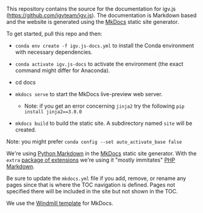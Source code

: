 
This repository contains the source for the documentation for igv.js (https://github.com/igvteam/igv.js).
The documentation is Markdown based and the website is generated using the [MkDocs](https://www.mkdocs.org/) static site generator.

To get started, pull this repo and then:
- `conda env create -f igv.js-docs.yml` to install the Conda environment with necessary dependencies.
- `conda activate igv.js-docs` to activate the environment (the exact command might differ for Anaconda).
- cd docs
- `mkdocs serve` to start the MkDocs live-preview web server.
    -  Note: if you get an error concerning ```jinja2``` try the following `pip install jinja2==3.0.0`
    
- `mkdocs build` to build the static site. A subdirectory named `site` will be created.

Note: you might prefer `conda config --set auto_activate_base false`

We're using [Python Markdown](https://python-markdown.github.io/) in the [MkDocs](https://www.mkdocs.org/) static site generator.
With the `extra` [package of extensions](https://python-markdown.github.io/extensions/extra/) we're using it "mostly immitates" 
[PHP Markdown](https://michelf.ca/projects/php-markdown/extra/).

Be sure to update the `mkdocs.yml` file if you add, remove, or rename any pages since that is where the TOC navigation is defined.
Pages not specified there will be included in the site but not shown in the TOC.

We use the [Windmill template](https://github.com/gristlabs/mkdocs-windmill) for MkDocs.
